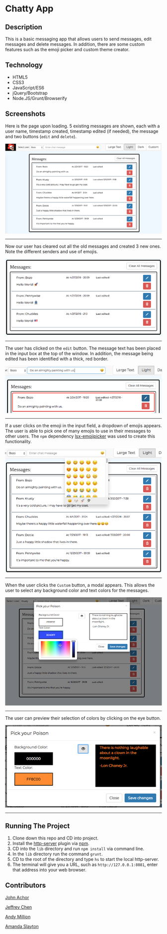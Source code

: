# Chatty App

## Description
This is a basic messaging app that allows users to send messages, edit messages and delete messages. In addition, there are some custom features such as the emoji picker and custom theme creator.

## Technology
- HTML5
- CSS3
- JavaScript/ES6
- jQuery/Bootstrap
- Node.JS/Grunt/Browserify

## Screenshots
Here is the page upon loading. 5 existing messages are shown, each with a user name, timestamp created, timestamp edited (if needed), the message and two buttons (`edit` and `delete`).

![Page on- load](https://raw.githubusercontent.com/nss-evening-cohort-7/chatty-coulrophobia/master/images/screenshots/on-load.png)
___

Now our user has cleared out all the old messages and created 3 new ones. Note the different senders and use of emojis.

![3 new messages](https://raw.githubusercontent.com/nss-evening-cohort-7/chatty-coulrophobia/master/images/screenshots/new-messages.png)
___

The user has clicked on the `edit` button. The message text has been placed in the input box at the top of the window. In addition, the message being edited has been identified with a thick, red border.

![Editing a message](https://raw.githubusercontent.com/nss-evening-cohort-7/chatty-coulrophobia/master/images/screenshots/editing-message.png)
___

If a user clicks on the emoji in the input field, a dropdown of emojis appears. The user is able to pick one of many emojis to use in their messages to other users. The `npm` dependency [lsx-emojipicker](https://github.com/LascauxSRL/lsx-emojipicker) was used to create this functionality.

![Showing the emoji picker](https://raw.githubusercontent.com/nss-evening-cohort-7/chatty-coulrophobia/master/images/screenshots/emojis.png)
___

When the user clicks the `Custom` button, a modal appears. This allows the user to select any background color and text colors for the messages.

![Custom color theme creator modal](https://raw.githubusercontent.com/nss-evening-cohort-7/chatty-coulrophobia/master/images/screenshots/custom-1.png)
___

The user can preview their selection of colors by clicking on the eye button.

![Custom color theme creator modal](https://raw.githubusercontent.com/nss-evening-cohort-7/chatty-coulrophobia/master/images/screenshots/custom-2.png)
___
## Running The Project
1. Clone down this repo and CD into project.
2. Install the [http-server](https://www.npmjs.com/package/http-server) plugin via [npm](https://www.npmjs.com/).
3. CD into the `lib` directory and run `npm install` via command line.
4. In the `lib` directory run the command `grunt`.
5. CD to the root of the directory and type `hs` to start the local http-server.
6. The terminal will give you a URL, such as `http://127.0.0.1:8081`, enter that address into your web browser.

## Contributors

[John Achor](https://github.com/johnachor)

[Jeffrey Chen](https://github.com/jeffreychen2016)

[Andy Million](https://github.com/amillion3)

[Amanda Slayton](https://github.com/ASlayton)
